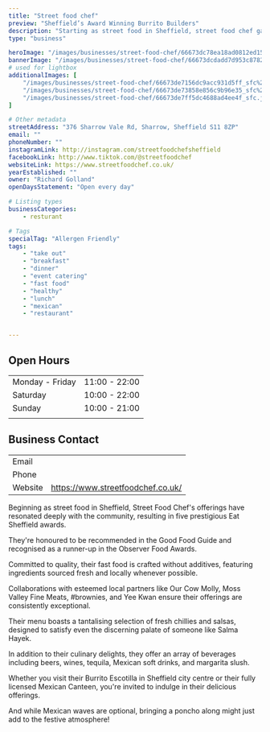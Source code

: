 ```yaml
---
title: "Street food chef"
preview: "Sheffield’s Award Winning Burrito Builders"
description: "Starting as street food in Sheffield, street food chef garnered local acclaim with five Eat Sheffield awards, a Good Food Guide recommendation, and an Observer Food Awards runner-up. Their focus is on delicious, additive-free fast food made with fresh, locally sourced ingredients. Visit their Burrito Escotilla for vibrant flavors and a variety of drinks!"
type: "business"

heroImage: "/images/businesses/street-food-chef/66673dc78ea18ad0812ed15b_sfc%204.png"
bannerImage: "/images/businesses/street-food-chef/66673dcdadd7d953c878265e_sfc%202.jpeg"
# used for lightbox
additionalImages: [
    "/images/businesses/street-food-chef/66673de7156dc9acc931d5ff_sfc%203.jpeg",
    "/images/businesses/street-food-chef/66673de73858e856c9b96e35_sfc%205.png",
    "/images/businesses/street-food-chef/66673de7ff5dc4688ad4ee4f_sfc.jpeg"
]

# Other metadata
streetAddress: "376 Sharrow Vale Rd, Sharrow, Sheffield S11 8ZP"
email: ""
phoneNumber: ""
instagramLink: http://instagram.com/streetfoodchefsheffield
facebookLink: http://www.tiktok.com/@streetfoodchef
websiteLink: https://www.streetfoodchef.co.uk/
yearEstablished: ""
owner: "Richard Golland"
openDaysStatement: "Open every day"

# Listing types
businessCategories:
    - resturant

# Tags
specialTag: "Allergen Friendly"
tags:
    - "take out"
    - "breakfast"
    - "dinner"
    - "event catering"
    - "fast food"
    - "healthy"
    - "lunch"
    - "mexican"
    - "restaurant"


---
```


## Open Hours

|                 |               |
| --------------- | ------------- |
| Monday - Friday | 11:00 - 22:00 |
| Saturday        | 10:00 - 22:00 |
| Sunday          | 10:00 - 21:00 |
|                 |               |

## Business Contact

|         |                                   |
| ------- | --------------------------------- |
| Email   |                                   |
| Phone   |                                   |
| Website | https://www.streetfoodchef.co.uk/ |

Beginning as street food in Sheffield, Street Food Chef's offerings have resonated deeply with the community, resulting in five prestigious Eat Sheffield awards.

They're honoured to be recommended in the Good Food Guide and recognised as a runner-up in the Observer Food Awards.

Committed to quality, their fast food is crafted without additives, featuring ingredients sourced fresh and locally whenever possible.

Collaborations with esteemed local partners like Our Cow Molly, Moss Valley Fine Meats, #brownies, and Yee Kwan ensure their offerings are consistently exceptional.

Their menu boasts a tantalising selection of fresh chillies and salsas, designed to satisfy even the discerning palate of someone like Salma Hayek.

In addition to their culinary delights, they offer an array of beverages including beers, wines, tequila, Mexican soft drinks, and margarita slush.

Whether you visit their Burrito Escotilla in Sheffield city centre or their fully licensed Mexican Canteen, you're invited to indulge in their delicious offerings.

And while Mexican waves are optional, bringing a poncho along might just add to the festive atmosphere!‍